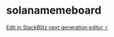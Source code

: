 # solanamemeboard

[Edit in StackBlitz next generation editor ⚡️](https://stackblitz.com/~/github.com/RTWeiss/solanamemeboard)